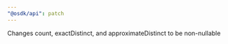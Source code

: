 ```yaml
---
"@osdk/api": patch
---
```


Changes count, exactDistinct, and approximateDistinct to be non-nullable

